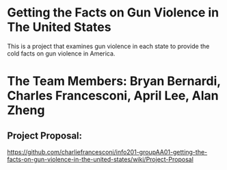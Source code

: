 # Getting the Facts on Gun Violence in The United States

This is a project that examines gun violence in each state to provide the cold facts on gun violence in America.

# The Team Members: Bryan Bernardi, Charles Francesconi, April Lee, Alan Zheng

## Project Proposal:
https://github.com/charliefrancesconi/info201-groupAA01-getting-the-facts-on-gun-violence-in-the-united-states/wiki/Project-Proposal
